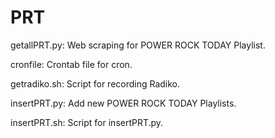 # PRT
getallPRT.py: Web scraping for POWER ROCK TODAY Playlist.

cronfile: Crontab file for cron.

getradiko.sh: Script for recording Radiko.

insertPRT.py: Add new POWER ROCK TODAY Playlists.

insertPRT.sh: Script for insertPRT.py.
